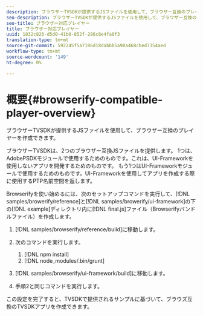 ```yaml
---
description: ブラウザーTVSDKが提供するJSファイルを使用して、ブラウザー互換のプレイヤーを作成できます。
seo-description: ブラウザーTVSDKが提供するJSファイルを使用して、ブラウザー互換のプレイヤーを作成できます。
seo-title: ブラウザー対応プレイヤー
title: ブラウザー対応プレイヤー
uuid: 1832c826-d5d0-41b0-852f-286c8e4fa0f3
translation-type: tm+mt
source-git-commit: 592245f5a7186d18dabbb5a98a468cbed7354aed
workflow-type: tm+mt
source-wordcount: '149'
ht-degree: 0%

---
```



# 概要{#browserify-compatible-player-overview}

ブラウザーTVSDKが提供するJSファイルを使用して、ブラウザー互換のプレイヤーを作成できます。

ブラウザーTVSDKは、2つのブラウザー互換JSファイルを提供します。 1つは、AdobePSDKモジュールで使用するためのものです。これは、UI-Frameworkを使用しないアプリを開発するためのものです。 もう1つはUI-Frameworkモジュールで使用するためのものです。UI-Frameworkを使用してアプリを作成する際に使用するPTP名前空間を返します。

Browserifyを使い始めるには、次のセットアップコマンドを実行して、[!DNL samples/browerify/reference]と[!DNL samples/browerify/ui-framework]の下の[!DNL example]ディレクトリ内に[!DNL final.js]ファイル（Browserifyバンドルファイル）を作成します。

1. [!DNL samples/browserify/reference/build]に移動します。
1. 次のコマンドを実行します。

   1. [!DNL npm install]
   1. [!DNL node_modules/.bin/grunt]

1. [!DNL samples/browserify/ui-framework/build]に移動します。
1. 手順2と同じコマンドを実行します。

この設定を完了すると、TVSDKで提供されるサンプルに基づいて、ブラウズ互換のTVSDKアプリを作成できます。
